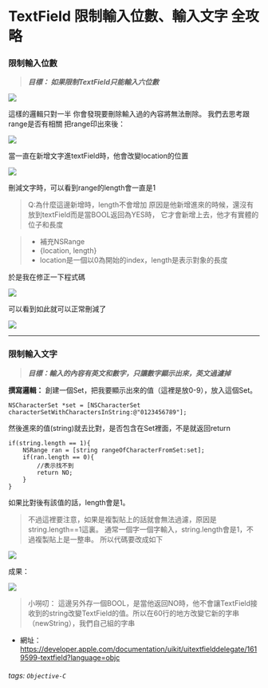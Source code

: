 # TextField 限制輸入位數、輸入文字 全攻略

### 限制輸入位數
> ***目標： 如果限制TextField只能輸入六位數***

![](https://i.imgur.com/cLoS2lO.png)

這樣的邏輯只對一半
你會發現要刪除輸入過的內容將無法刪除。
我們去思考跟range是否有相關
把range印出來後：

![](https://i.imgur.com/vw6VRkM.png)

當一直在新增文字進textField時，他會改變location的位置

![](https://i.imgur.com/Wokmf6f.png)

刪減文字時，可以看到range的length會一直是1

> Q:為什麼這邊新增時，length不會增加
原因是他新增進來的時候，還沒有放到textField而是當BOOL返回為YES時，
它才會新增上去，他才有實體的位子和長度

> - 補充NSRange
> - {location, length}
> - location是一個以0為開始的index，length是表示對象的長度

於是我在修正一下程式碼

![](https://i.imgur.com/I6001X8.png)

可以看到如此就可以正常刪減了

![](https://i.imgur.com/y2XAfh8.gif)



---
###  限制輸入文字
> ***目標：輸入的內容有英文和數字，只讓數字顯示出來，英文過濾掉***

**撰寫邏輯：**
創建一個Set，把我要顯示出來的值（這裡是放0-9），放入這個Set。
```
NSCharacterSet *set = [NSCharacterSet characterSetWithCharactersInString:@"0123456789"];
```
然後進來的值(string)就去比對，是否包含在Set裡面，不是就返回return
```
if(string.length == 1){
    NSRange ran = [string rangeOfCharacterFromSet:set];
    if(ran.length == 0){
        //表示找不到
        return NO;
    }
}
```
如果比對後有該值的話，length會是1。
> 不過這裡要注意，如果是複製貼上的話就會無法過濾，原因是string.length==1這裏。
> 通常一個字一個字輸入，string.length會是1，不過複製貼上是一整串。
> 所以代碼要改成如下

![](https://i.imgur.com/4SyKn0k.png)

成果：

![](https://i.imgur.com/P8tiX0W.gif)

> 小嘮叨：
> 這邊另外存一個BOOL，是當他返回NO時，他不會讓TextField接收到的string改變TextField的值。所以在60行的地方改變它新的字串（newString），我們自己組的字串


-  網址：https://developer.apple.com/documentation/uikit/uitextfielddelegate/1619599-textfield?language=objc








###### tags: `Objective-C`
